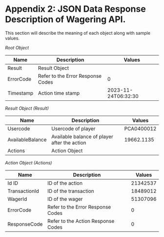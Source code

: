# Appendix 2: JSON Data Response Description of Wagering API. 

This section will describe the meaning of each object along with sample values.

*Root Object*
 
| Name | Description  | Values |
| --- | --- | --- | 
| Result | Result Object |  |
| ErrorCode | Refer to the Error Response Codes | 0 |
| Timestamp | Action time stamp | 2023-11-24T06:32:30 |

*Result Object (Result)*
 
| Name | Description | Values |
| --- | --- | --- | 
| Usercode | Usercode of player | PCA0400012 |
| AvailableBalance | Available balance of player after the action | 19662.1135 |
| Actions | Action Object |  |

*Action Object (Actions)*
 
| Name  | Description  | Values  |
| --- | --- | --- | 
| Id  ID| ID of the action | 21342537 |
| TransactionId | ID of the transaction | 18489012 |
| WagerId | ID of the wager | 51307096 |
| ErrorCode | Refer to the Error Response Codes | 0 |
| ResponseCode | Refer to the Action Response Codes | 0 |
